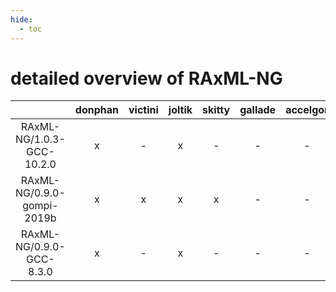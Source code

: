 ```yaml
---
hide:
  - toc
---
```


detailed overview of RAxML-NG
=============================

| |donphan|victini|joltik|skitty|gallade|accelgor|swalot|doduo|
| :---: | :---: | :---: | :---: | :---: | :---: | :---: | :---: | :---: |
|RAxML-NG/1.0.3-GCC-10.2.0|x|-|x|-|-|-|x|x|
|RAxML-NG/0.9.0-gompi-2019b|x|x|x|x|-|-|-|x|
|RAxML-NG/0.9.0-GCC-8.3.0|x|-|x|-|-|-|-|-|

